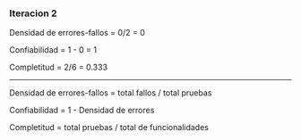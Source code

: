 ### Iteracion 2

Densidad de errores-fallos = 0/2 = 0 

Confiabilidad = 1 - 0 = 1

Completitud = 2/6 = 0.333

_________

Densidad de errores-fallos = total fallos / total pruebas 

Confiabilidad = 1 - Densidad de errores

Completitud = total pruebas / total de funcionalidades
